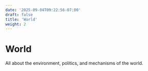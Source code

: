 ```yaml
---
date: '2025-09-04T09:22:56-07:00'
draft: false
title: 'World'
weight: 2
---
```


# World

All about the environment, politics, and mechanisms of the world.

